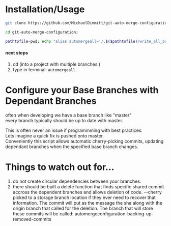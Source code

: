 # Installation/Usage
```bash
git clone https://github.com/MichaelDimmitt/git-auto-merge-configuration.git;
```
```bash
cd git-auto-merge-configuration;
```
```bash
pathtofile=pwd; echo "alias automergeall='/.$($pathtofile)/write_all_branches_to_file_of_current_branch_name.sh'" >> ~/.bashrc; source ~/.bashrc;
```
#### next steps 
1) cd (into a project with multiple branches.)
2) type in terminal:  `automergeall`

# Configure your Base Branches with Dependant Branches
often when developing we have a base branch like "master"
<br>every branch typically should be up to date with master.

This is often never an issue if programmming with best practices.
<br>Lets imagine a quick fix is pushed onto master. 
<br>Conveniently this script allows automatic cherry-picking commits, updating dependant branches when the specified base branch changes.

# Things to watch out for... 
1) do not create circular dependencies between your branches.
2) there should be built a delete function that finds specific shared commit accross the dependent branches and allows deletion of code. --cherry picked to a storage branch location if they ever need to recover that information. The commit will put as the message the sha along with the origin branch that called for the deletion. The branch that will store these commits will be called: automergeconfiguration-backing-up-removed-commits
